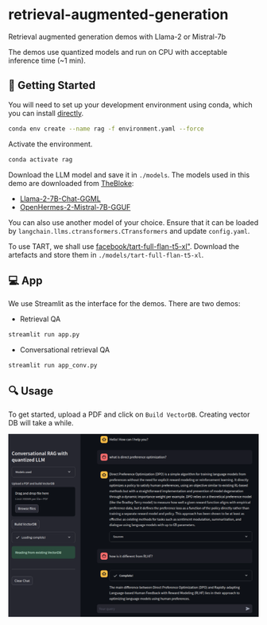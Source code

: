 # retrieval-augmented-generation
Retrieval augmented generation demos with Llama-2 or Mistral-7b

The demos use quantized models and run on CPU with acceptable inference time (~1 min).


## 🔧 Getting Started

You will need to set up your development environment using conda, which you can install [directly](https://docs.conda.io/projects/conda/en/latest/user-guide/install/index.html).

```bash
conda env create --name rag -f environment.yaml --force
```

Activate the environment.
```bash
conda activate rag
```

Download the LLM model and save it in `./models`. The models used in this demo are downloaded from [TheBloke](https://huggingface.co/TheBloke):
- [Llama-2-7B-Chat-GGML](https://huggingface.co/TheBloke/Llama-2-7B-Chat-GGML/tree/main)
- [OpenHermes-2-Mistral-7B-GGUF](https://huggingface.co/TheBloke/OpenHermes-2-Mistral-7B-GGUF/tree/main)

You can also use another model of your choice. Ensure that it can be loaded by `langchain.llms.ctransformers.CTransformers` and update `config.yaml`.

To use TART, we shall use [facebook/tart-full-flan-t5-xl"](https://huggingface.co/facebook/tart-full-flan-t5-xl). Download the artefacts and store them in `./models/tart-full-flan-t5-xl`.


## 💻 App

We use Streamlit as the interface for the demos. There are two demos:
- Retrieval QA
```bash
streamlit run app.py
```

- Conversational retrieval QA
```bash
streamlit run app_conv.py
```


## 🔍 Usage

To get started, upload a PDF and click on `Build VectorDB`. Creating vector DB will take a while.

![screenshot](./assets/screenshot.png)
